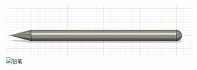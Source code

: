 ![](铅笔.png)![铅笔](https://user-images.githubusercontent.com/82360536/114509743-78abf800-9c68-11eb-91ff-02cb608368d2.png)
